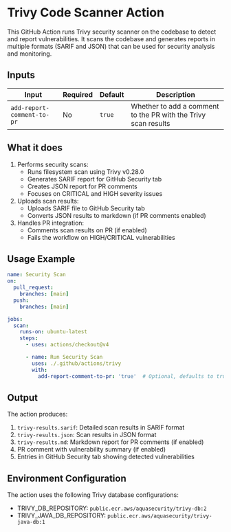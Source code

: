 # Trivy Code Scanner Action

This GitHub Action runs Trivy security scanner on the codebase to detect and report vulnerabilities. It scans the codebase and generates reports in multiple formats (SARIF and JSON) that can be used for security analysis and monitoring.

## Inputs

| Input | Required | Default | Description |
|-------|----------|---------|-------------|
| `add-report-comment-to-pr` | No | `true` | Whether to add a comment to the PR with the Trivy scan results |

## What it does

1. Performs security scans:
    - Runs filesystem scan using Trivy v0.28.0
    - Generates SARIF report for GitHub Security tab
    - Creates JSON report for PR comments
    - Focuses on CRITICAL and HIGH severity issues
2. Uploads scan results:
    - Uploads SARIF file to GitHub Security tab
    - Converts JSON results to markdown (if PR comments enabled)
3. Handles PR integration:
    - Comments scan results on PR (if enabled)
    - Fails the workflow on HIGH/CRITICAL vulnerabilities

## Usage Example

```yaml
name: Security Scan
on:
  pull_request:
    branches: [main]
  push:
    branches: [main]

jobs:
  scan:
    runs-on: ubuntu-latest
    steps:
      - uses: actions/checkout@v4

      - name: Run Security Scan
        uses: ./.github/actions/trivy
        with:
          add-report-comment-to-pr: 'true'  # Optional, defaults to true
```

## Output

The action produces:

1. `trivy-results.sarif`: Detailed scan results in SARIF format
2. `trivy-results.json`: Scan results in JSON format
3. `trivy-results.md`: Markdown report for PR comments (if enabled)
4. PR comment with vulnerability summary (if enabled)
5. Entries in GitHub Security tab showing detected vulnerabilities

## Environment Configuration

The action uses the following Trivy database configurations:

- TRIVY_DB_REPOSITORY: `public.ecr.aws/aquasecurity/trivy-db:2`
- TRIVY_JAVA_DB_REPOSITORY: `public.ecr.aws/aquasecurity/trivy-java-db:1`
